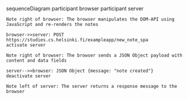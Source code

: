 sequenceDiagram
    participant browser
    participant server

    Note right of browser: The browser manipulates the DOM-API using JavaScript and re-renders the notes
    
    browser->>server: POST https://studies.cs.helsinki.fi/exampleapp/new_note_spa
    activate server

    Note right of browser: The browser sends a JSON Object payload with content and data fields

    server-->>browser: JSON Object {message: "note created"}
    deactivate server

    Note left of server: The server returns a response message to the browser
